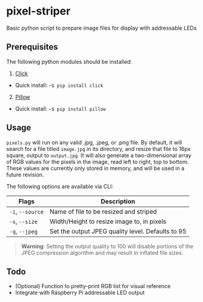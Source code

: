 # pixel-striper

Basic python script to prepare image files for display with addressable LEDs

## Prerequisites

The following python modules should be installed:

1. [Click](https://palletsprojects.com/p/click/)
  - Quick install: `~$ pip install click`
2. [Pillow](https://python-pillow.org/)
  - Quick install: `~$ pip install pillow`


## Usage

`pixels.py` will run on any valid .jpg, .jpeg, or .png file. By default, it will search for a file titled `image.jpg` in its directory, and resize that file to 16px square, output to `output.jpg`. It will also generate a two-dimensional array of RGB values for the pixels in the image, read left to right, top to bottom. These values are currently only stored in memory, and will be used in a future revision.

The following options are available via CLI:

| Flags      | Description |
| ----------- | ----------- |
| `-i`, `--source` | Name of file to be resized and striped |
| `-s`, `--size` | Width/Height to resize image to, in pixels |
| `-q`, `--jpeg` | Set the output JPEG quality level. Defaults to 95 |

> **Warning**: Setting the output quality to 100 will disable portions of the JPEG compression algorithm and may result in inflated file sizes.

## Todo

- (Optional) Function to pretty-print RGB list for visual reference
- Integrate with Raspberry Pi addressable LED output